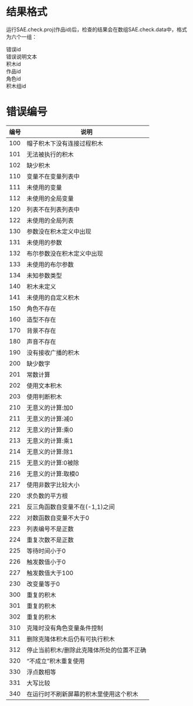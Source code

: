 结果格式
========

运行SAE.check.proj(作品id)后，检查的结果会在数组SAE.check.data中，格式为六个一组：

错误id  
错误说明文本  
积木id  
作品id  
角色id  
积木组id  

错误编号
========

| 编号 | 说明                                      |
| ---- | ----------------------------------------- |
| 100  | 帽子积木下没有连接过程积木                |
| 101  | 无法被执行的积木                          |
| 102  | 缺少积木                                  |
| 110  | 变量不在变量列表中                        |
| 111  | 未使用的变量                              |
| 112  | 未使用的全局变量                          |
| 120  | 列表不在列表列表中                        |
| 122  | 未使用的全局列表                          |
| 130  | 参数没在积木定义中出现                    |
| 131  | 未使用的参数                              |
| 132  | 布尔参数没在积木定义中出现                |
| 133  | 未使用的布尔参数                          |
| 134  | 未知参数类型                              |
| 140  | 积木未定义                                |
| 141  | 未使用的自定义积木                        |
| 150  | 角色不存在                                |
| 160  | 造型不存在                                |
| 170  | 背景不存在                                |
| 180  | 声音不存在                                |
| 190  | 没有接收广播的积木                        |
| 200  | 缺少数字                                  |
| 201  | 常数计算                                  |
| 202  | 使用文本积木                              |
| 203  | 使用判断积木                              |
| 210  | 无意义的计算:加0                          |
| 211  | 无意义的计算:减0                          |
| 212  | 无意义的计算:乘0                          |
| 213  | 无意义的计算:乘1                          |
| 214  | 无意义的计算:除1                          |
| 215  | 无意义的计算:0被除                        |
| 216  | 无意义的计算:取模0                        |
| 217  | 使用非数字比较大小                        |
| 220  | 求负数的平方根                            |
| 221  | 反三角函数自变量不在(-1,1)之间            |
| 222  | 对数函数自变量不大于0                     |
| 223  | 列表编号不是正数                          |
| 224  | 重复次数不是正数                          |
| 225  | 等待时间小于0                             |
| 226  | 触发数值小于0                             |
| 227  | 触发数值大于100                           |
| 230  | 改变量等于0                               |
| 300  | 重复的积木                                |
| 301  | 重复的积木                                |
| 302  | 重复的积木                                |
| 310  | 克隆时没有角色变量条件控制                |
| 311  | 删除克隆体积木后仍有可执行积木            |
| 312  | 停止当前积木/删除此克隆体所处的位置不正确 |
| 320  | “不成立”积木重复使用                    |
| 330  | 浮点数相等                                |
| 331  | 大写比较                                  |
| 340  | 在运行时不刷新屏幕的积木里使用这个积木    |
